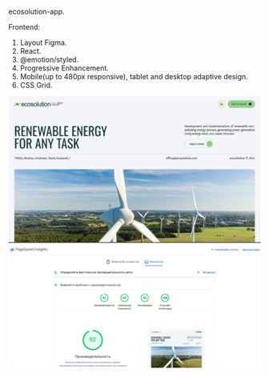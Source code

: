 ecosolution-app.

Frontend:

1. Layout Figma.
2. React.
3. @emotion/styled.
4. Progressive Enhancement.
5. Mobile(up to 480px responsive), tablet and desktop adaptive design.
6. CSS Grid.

![Alt text](./src/images/ecosolution-desktop.jpg)
![Alt text](./src/images/page-speed-desktop.jpg)

